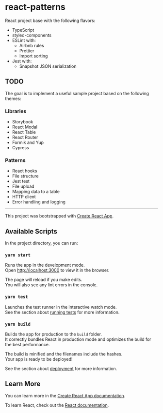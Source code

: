 # react-patterns

React project base with the following flavors:

* TypeScript
* styled-components
* ESLint with:
  * Airbnb rules
  * Prettier
  * Import sorting
* Jest with:
  * Snapshot JSON serialization

## TODO

The goal is to implement a useful sample project based on the following themes:

### Libraries

* Storybook
* React Modal
* React Table
* React Router
* Formik and Yup
* Cypress

### Patterns

* React hooks
* File structure
* Jest test
* File upload
* Mapping data to a table
* HTTP client
* Error handling and logging

---

This project was bootstrapped with [Create React App](https://github.com/facebook/create-react-app).

## Available Scripts

In the project directory, you can run:

### `yarn start`

Runs the app in the development mode.<br />
Open [http://localhost:3000](http://localhost:3000) to view it in the browser.

The page will reload if you make edits.<br />
You will also see any lint errors in the console.

### `yarn test`

Launches the test runner in the interactive watch mode.<br />
See the section about [running tests](https://facebook.github.io/create-react-app/docs/running-tests) for more information.

### `yarn build`

Builds the app for production to the `build` folder.<br />
It correctly bundles React in production mode and optimizes the build for the best performance.

The build is minified and the filenames include the hashes.<br />
Your app is ready to be deployed!

See the section about [deployment](https://facebook.github.io/create-react-app/docs/deployment) for more information.

## Learn More

You can learn more in the [Create React App documentation](https://facebook.github.io/create-react-app/docs/getting-started).

To learn React, check out the [React documentation](https://reactjs.org/).

